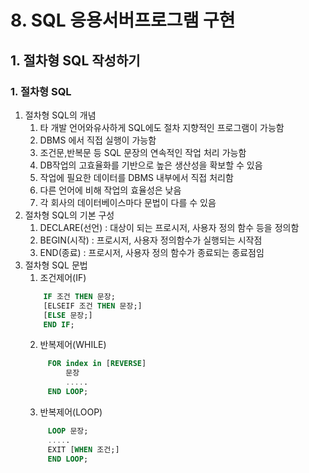 # 8. SQL 응용서버프로그램 구현
## 1. 절차형 SQL 작성하기
### 1. 절차형 SQL
1. 절차형 SQL의 개념
   1. 타 개발 언어와유사하게 SQL에도 절차 지향적인 프로그램이 가능함
   2. DBMS 에서 직접 실행이 가능함
   3. 조건문,반복문 등 SQL 문장의 연속적인 작업 처리 가능함
   4. DB작업의 고효율화를 기반으로 높은 생산성을 확보할 수 있음
   5. 작업에 필요한 데이터를 DBMS 내부에서 직접 처리함
   6. 다른 언어에 비해 작업의 효율성은 낮음
   7. 각 회사의 데이터베이스마다 문법이 다를 수 있음
2. 절차형 SQL의 기본 구성
   1. DECLARE(선언) : 대상이 되는 프로시저, 사용자 정의 함수 등을 정의함
   2. BEGIN(시작) : 프로시저, 사용자 정의함수가 실행되는 시작점
   3. END(종료) : 프로시저, 사용자 정의 함수가 종료되는 종료점임
3. 절차형 SQL 문법
   1. 조건제어(IF) 
    ```sql
        IF 조건 THEN 문장;
        [ELSEIF 조건 THEN 문장;]
        [ELSE 문장;]
        END IF;
    ```
   2. 반복제어(WHILE)
   ```sql
        FOR index in [REVERSE]
            문장
            .....
        END LOOP;
   ```
   3. 반복제어(LOOP)
   ```sql
        LOOP 문장;
        .....
        EXIT [WHEN 조건;]
        END LOOP;
   ```